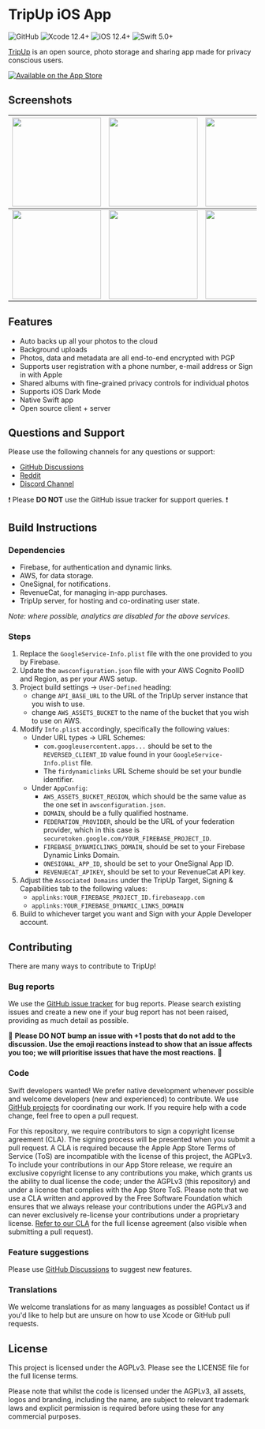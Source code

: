 # TripUp iOS App
![GitHub](https://img.shields.io/github/license/tripupapp/tripup-ios)
![Xcode 12.4+](https://img.shields.io/badge/Xcode-12.4%2B-blue.svg)
![iOS 12.4+](https://img.shields.io/badge/iOS-12.4%2B-blue.svg)
![Swift 5.0+](https://img.shields.io/badge/Swift-5.0%2B-green.svg)

[TripUp](https://tripup.app) is an open source, photo storage and sharing app made for privacy conscious users.

[![Available on the App Store](http://cl.ly/WouG/Download_on_the_App_Store_Badge_US-UK_135x40.svg)](https://apps.apple.com/us/app/tripup-private-photo-storage/id1420176032)

## Screenshots
|<img src="https://tripup.app/public/screenshots/460x0w0.webp" width="180" />|<img src="https://tripup.app/public/screenshots/460x0w1.webp" width="180" />|<img src="https://tripup.app/public/screenshots/460x0w2.webp" width="180" />|
|----|----|----|
|<img src="https://tripup.app/public/screenshots/460x0w3.webp" width="180" />|<img src="https://tripup.app/public/screenshots/460x0w4.webp" width="180" />| <img src="https://tripup.app/public/screenshots/460x0w5.webp" width="180" />

## Features
- Auto backs up all your photos to the cloud
- Background uploads
- Photos, data and metadata are all end-to-end encrypted with PGP
- Supports user registration with a phone number, e-mail address or Sign in with Apple
- Shared albums with fine-grained privacy controls for individual photos
- Supports iOS Dark Mode
- Native Swift app
- Open source client + server

## Questions and Support
Please use the following channels for any questions or support:
- [GitHub Discussions](https://github.com/tripupapp/tripup-ios/discussions)
- [Reddit](https://reddit.com/r/tripup)
- [Discord Channel](https://discord.gg/5xCF7Eb)

❗ Please **DO NOT** use the GitHub issue tracker for support queries. ❗️

## Build Instructions

### Dependencies
- Firebase, for authentication and dynamic links.
- AWS, for data storage.
- OneSignal, for notifications.
- RevenueCat, for managing in-app purchases.
- TripUp server, for hosting and co-ordinating user state.

*Note: where possible, analytics are disabled for the above services.*

### Steps
1. Replace the `GoogleService-Info.plist` file with the one provided to you by Firebase.
2. Update the `awsconfiguration.json` file with your AWS Cognito PoolID and Region, as per your AWS setup.
3. Project build settings -> `User-Defined` heading:
    - change `API_BASE_URL` to the URL of the TripUp server instance that you wish to use.
    - change `AWS_ASSETS_BUCKET` to the name of the bucket that you wish to use on AWS.
4. Modify `Info.plist` accordingly, specifically the following values:
    - Under URL types -> URL Schemes:
        - `com.googleusercontent.apps...` should be set to the `REVERSED_CLIENT_ID` value found in your `GoogleService-Info.plist` file.
        - The `firdynamiclinks` URL Scheme should be set your bundle identifier.
    - Under `AppConfig`:
        - `AWS_ASSETS_BUCKET_REGION`, which should be the same value as the one set in `awsconfiguration.json`.
        - `DOMAIN`, should be a fully qualified hostname.
        - `FEDERATION_PROVIDER`, should be the URL of your federation provider, which in this case is `securetoken.google.com/YOUR_FIREBASE_PROJECT_ID`.
        - `FIREBASE_DYNAMICLINKS_DOMAIN`, should be set to your Firebase Dynamic Links Domain.
        - `ONESIGNAL_APP_ID`, should be set to your OneSignal App ID.
        - `REVENUECAT_APIKEY`, should be set to your RevenueCat API key.
5. Adjust the `Associated Domains` under the TripUp Target, Signing & Capabilities tab to the following values:
    - `applinks:YOUR_FIREBASE_PROJECT_ID.firebaseapp.com`
    - `applinks:YOUR_FIREBASE_DYNAMIC_LINKS_DOMAIN`
6. Build to whichever target you want and Sign with your Apple Developer account.

## Contributing
There are many ways to contribute to TripUp!

### Bug reports
We use the [GitHub issue tracker](https://github.com/tripupapp/tripup-ios/issues) for bug reports. Please search existing issues and create a new one if your bug report has not been raised, providing as much detail as possible.

🛑 **Please DO NOT bump an issue with +1 posts that do not add to the discussion. Use the emoji reactions instead to show that an issue affects you too; we will prioritise issues that have the most reactions.** 🛑

### Code
Swift developers wanted! We prefer native development whenever possible and welcome developers (new and experienced) to contribute. We use [GitHub projects](https://github.com/tripupapp/tripup-ios/projects) for coordinating our work. If you require help with a code change, feel free to open a pull request.

For this repository, we require contributors to sign a copyright license agreement (CLA). The signing process will be presented when you submit a pull request. A CLA is required because the Apple App Store Terms of Service (ToS) are incompatible with the license of this project, the AGPLv3. To include your contributions in our App Store release, we require an exclusive copyright license to any contributions you make, which grants us the ability to dual license the code; under the AGPLv3 (this repository) and under a license that complies with the App Store ToS. Please note that we use a CLA written and approved by the Free Software Foundation which ensures that we always release your contributions under the AGPLv3 and can never exclusively re-license your contributions under a proprietary license. [Refer to our CLA](https://gist.github.com/vin047/f71a956baa4d4f543597a9994edd0fb1) for the full license agreement (also visible when submitting a pull request).

### Feature suggestions
Please use [GitHub Discussions](https://github.com/tripupapp/tripup-ios/discussions) to suggest new features.

### Translations
We welcome translations for as many languages as possible! Contact us if you'd like to help but are unsure on how to use Xcode or GitHub pull requests.

## License
This project is licensed under the AGPLv3. Please see the LICENSE file for the full license terms.

Please note that whilst the code is licensed under the AGPLv3, all assets, logos and branding, including the name, are subject to relevant trademark laws and explicit permission is required before using these for any commercial purposes.
